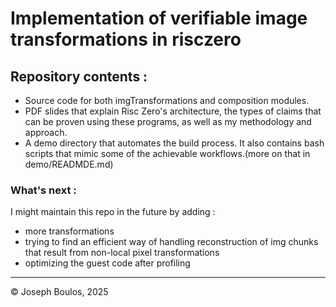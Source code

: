 # Implementation of verifiable image transformations in risczero

## Repository contents : 
- Source code for both imgTransformations and composition modules.
- PDF slides that explain Risc Zero's architecture, the types of claims that can be proven using these programs, as well as my methodology and approach.
- A demo directory that automates the build process. It also contains bash scripts that mimic some of the achievable workflows.(more on that in demo/READMDE.md)

### What's next : 
I might maintain this repo in the future by adding :
- more transformations  
- trying to find an efficient way of handling reconstruction of img chunks that result from non-local pixel transformations
- optimizing the guest code after profiling 

---

© Joseph Boulos, 2025